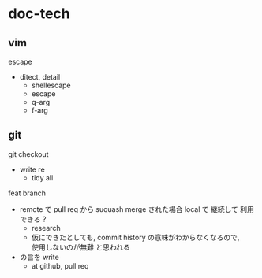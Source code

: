 
# doc-tech


## vim

escape
- ditect, detail
  - shellescape
  - escape
  - q-arg
  - f-arg


## git

git checkout
- write re
  - tidy all


feat branch
- remote で pull req から suquash merge された場合
  local で 継続して 利用できる ?
  - research
  - 仮にできたとしても, commit history の意味がわからなくなるので,  
    使用しないのが無難 と思われる
- の旨を write
  - at github, pull req



